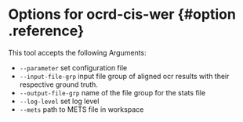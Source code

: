 # Options for ocrd-cis-wer {#option .reference}
This tool accepts the following Arguments:
* `--parameter` set configuration file
* `--input-file-grp` input file group of aligned ocr results with
their respective ground truth.
* `--output-file-grp` name of the file group for the stats file
* `--log-level` set log level
* `--mets` path to METS file in workspace

